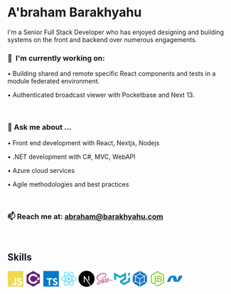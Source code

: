<h1> A'braham Barakhyahu</h1>

<p>
I'm a Senior Full Stack Developer who has enjoyed designing and building systems on the front and backend over numerous engagements.  
</p>

<!--
You can find more at: [barakhyahu.com](http://barakhyahu.com)
-->


### 🚀  I'm currently working on:

•   Building shared and remote specific React components and tests in a module federated environment.

•   Authenticated broadcast viewer with Pocketbase and Next 13.

<br />

### 💬 Ask me about ...

•  Front end development with React, Nextjs, Nodejs

•  .NET development with C#, MVC, WebAPI

•  Azure cloud services

•  Agile methodologies and best practices

<br />

### 📫 Reach me at: abraham@barakhyahu.com
<br />

## Skills
<p align="left">
<a href="https://developer.mozilla.org/en-US/docs/Web/JavaScript" target="_blank" rel="noreferrer"><img src="https://raw.githubusercontent.com/BlessYAHU/BlessYAHU/main/assets/icons/skills/javascript-colored.svg" width="36" height="36" alt="JavaScript" /></a>
<a href="https://docs.microsoft.com/en-us/dotnet/csharp/" target="_blank" rel="noreferrer"><img src="https://raw.githubusercontent.com/BlessYAHU/BlessYAHU/main/assets/icons/skills/csharp-colored.svg" width="36" height="36" alt="C#" /></a>
<a href="https://www.typescriptlang.org/" target="_blank" rel="noreferrer"><img src="https://raw.githubusercontent.com/BlessYAHU/BlessYAHU/main/assets/icons/skills/typescript-colored.svg" width="36" height="36" alt="TypeScript" /></a>
<a href="https://reactjs.org/" target="_blank" rel="noreferrer"><img src="https://raw.githubusercontent.com/BlessYAHU/BlessYAHU/main/assets/icons/skills/react-colored.svg" width="36" height="36" alt="React" /></a>
<a href="https://nextjs.org/docs" target="_blank" rel="noreferrer"><img src="https://raw.githubusercontent.com/BlessYAHU/BlessYAHU/main/assets/icons/skills/nextjs-colored.svg" width="36" height="36" alt="NextJs" /></a>
<a href="https://sass-lang.com/" target="_blank" rel="noreferrer"><img src="https://raw.githubusercontent.com/BlessYAHU/BlessYAHU/main/assets/icons/skills/sass-colored.svg" width="36" height="36" alt="Sass" /></a>
<a href="https://mui.com/" target="_blank" rel="noreferrer"><img src="https://raw.githubusercontent.com/BlessYAHU/BlessYAHU/main/assets/icons/skills/materialui-colored.svg" width="36" height="36" alt="Material UI" /></a>
<a href="https://webpack.js.org/" target="_blank" rel="noreferrer"><img src="https://raw.githubusercontent.com/BlessYAHU/BlessYAHU/main/assets/icons/skills/webpack-colored.svg" width="36" height="36" alt="Webpack" /></a>
<a href="https://nodejs.org/en/" target="_blank" rel="noreferrer"><img src="https://raw.githubusercontent.com/BlessYAHU/BlessYAHU/main/assets/icons/skills/nodejs-colored.svg" width="36" height="36" alt="NodeJS" /></a>
<a href="https://dotnet.microsoft.com/en-us/" target="_blank" rel="noreferrer"><img src="https://raw.githubusercontent.com/BlessYAHU/BlessYAHU/main/assets/icons/skills/dot-net-colored.svg" width="36" height="36" alt=".NET" /></a>
</p>
